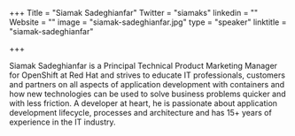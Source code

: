 +++
Title = "Siamak Sadeghianfar"
Twitter = "siamaks"
linkedin = ""
Website = ""
image = "siamak-sadeghianfar.jpg"
type = "speaker"
linktitle = "siamak-sadeghianfar"

+++

Siamak Sadeghianfar is a Principal Technical Product Marketing Manager for OpenShift at Red Hat and strives to educate IT professionals, customers and partners on all aspects of application development with containers and how new technologies can be used to solve business problems quicker and with less friction. A developer at heart, he is passionate about application development lifecycle, processes and architecture and has 15+ years of experience in the IT industry.
